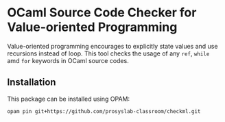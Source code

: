 # OCaml Source Code Checker for Value-oriented Programming

Value-oriented programming encourages to explicitly state values and use recursions instead of loop.
This tool checks the usage of any `ref`, `while` amd `for` keywords in OCaml source codes.

## Installation

This package can be installed using OPAM:

```bash
opam pin git+https://github.com/prosyslab-classroom/checkml.git
```
